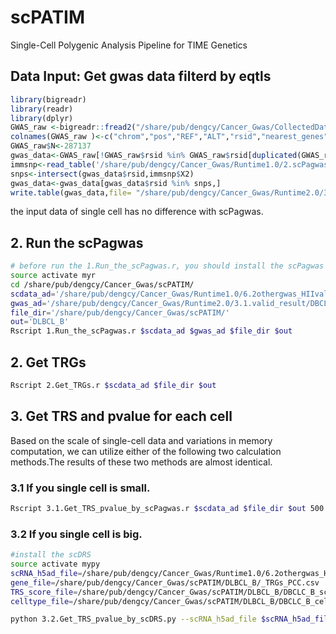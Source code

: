 # scPATIM
Single-Cell Polygenic Analysis Pipeline for TIME Genetics

## Data Input: Get gwas data filterd by eqtls

```R
library(bigreadr)
library(readr)
library(dplyr)
GWAS_raw <-bigreadr::fread2("/share/pub/dengcy/Cancer_Gwas/CollectedData/Gwas_data/finngen_R7/rawdata/finngen_R9_C3_DLBCL_EXALLC.gz")
colnames(GWAS_raw )<-c("chrom","pos","REF","ALT","rsid","nearest_genes","p","lp","beta","se","maf","maf_case","maf_control")
GWAS_raw$N<-287137
gwas_data<-GWAS_raw[!GWAS_raw$rsid %in% GWAS_raw$rsid[duplicated(GWAS_raw$rsid)],]
immsnp<-read_table('/share/pub/dengcy/Cancer_Gwas/Runtime1.0/2.scPagwas_run/2.immune_snp/onek1k_eqtl_filter5e2.tsv',col_names = F)
snps<-intersect(gwas_data$rsid,immsnp$X2)
gwas_data<-gwas_data[gwas_data$rsid %in% snps,]
write.table(gwas_data,file= "/share/pub/dengcy/Cancer_Gwas/Runtime2.0/3.1.valid_result/DBCLC_result/DLBCL_eqtls_gwas_data.txt",row.names=F,quote=F,sep="\t")
```

the input data of single cell has no difference with scPagwas.


## 2. Run the scPagwas

```bash
# before run the 1.Run_the_scPagwas.r, you should install the scPagwas and Seurat
source activate myr
cd /share/pub/dengcy/Cancer_Gwas/scPATIM/
scdata_ad='/share/pub/dengcy/Cancer_Gwas/Runtime1.0/6.2othergwas_HIIvalid/DLBCL_B_cells.rds'
gwas_ad='/share/pub/dengcy/Cancer_Gwas/Runtime2.0/3.1.valid_result/DBCLC_result/DLBCL_eqtls_gwas_data.txt'
file_dir='/share/pub/dengcy/Cancer_Gwas/scPATIM/'
out='DLBCL_B'
Rscript 1.Run_the_scPagwas.r $scdata_ad $gwas_ad $file_dir $out
```

## 2. Get TRGs

```bash
Rscript 2.Get_TRGs.r $scdata_ad $file_dir $out
```

## 3. Get TRS and pvalue for each cell

Based on the scale of single-cell data and variations in memory computation, we can utilize either of the following two calculation methods.The results of these two methods are almost identical.

### 3.1 If you single cell is small.

```bash
Rscript 3.1.Get_TRS_pvalue_by_scPagwas.r $scdata_ad $file_dir $out 500 200
```

### 3.2 If you single cell is big.

```bash
#install the scDRS
source activate mypy
scRNA_h5ad_file=/share/pub/dengcy/Cancer_Gwas/Runtime1.0/6.2othergwas_HIIvalid/DLBCL_B_cells.h5ad
gene_file=/share/pub/dengcy/Cancer_Gwas/scPATIM/DLBCL_B/_TRGs_PCC.csv
TRS_score_file=/share/pub/dengcy/Cancer_Gwas/scPATIM/DLBCL_B/DBCLC_B_scpatim.txt
celltype_file=/share/pub/dengcy/Cancer_Gwas/scPATIM/DLBCL_B/DBCLC_B_celltypes_pvalues.csv

python 3.2.Get_TRS_pvalue_by_scDRS.py --scRNA_h5ad_file $scRNA_h5ad_file --gene_file $gene_file --top_gene_num 500 --n_ctrl 200 --score_file $TRS_score_file --weight_pcc weight_pcc --group cell_type --celltype_file  $celltype_file
```

